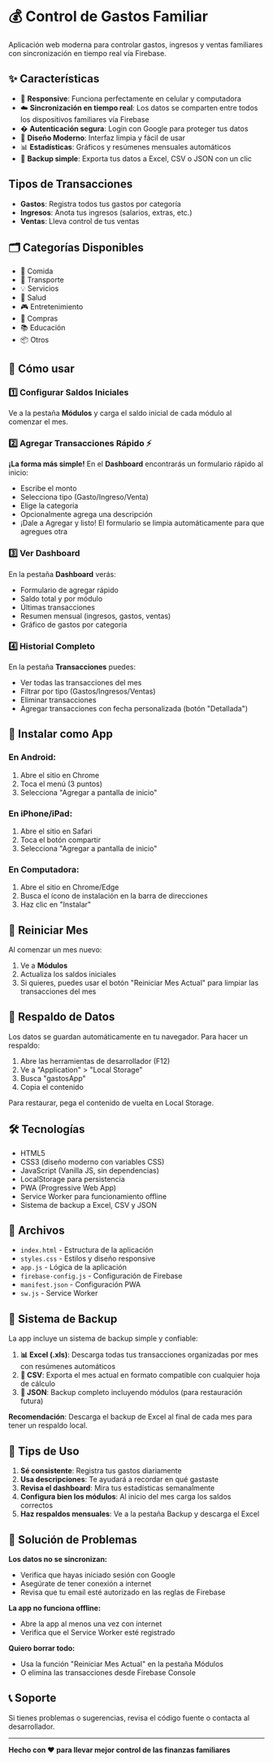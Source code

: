 # 💰 Control de Gastos Familiar

Aplicación web moderna para controlar gastos, ingresos y ventas familiares con sincronización en tiempo real vía Firebase.

## ✨ Características

- 📱 **Responsive**: Funciona perfectamente en celular y computadora
- ☁️ **Sincronización en tiempo real**: Los datos se comparten entre todos los dispositivos familiares vía Firebase
- � **Autenticación segura**: Login con Google para proteger tus datos
- 🎨 **Diseño Moderno**: Interfaz limpia y fácil de usar
- 📊 **Estadísticas**: Gráficos y resúmenes mensuales automáticos
- 💾 **Backup simple**: Exporta tus datos a Excel, CSV o JSON con un clic

##  Tipos de Transacciones

- **Gastos**: Registra todos tus gastos por categoría
- **Ingresos**: Anota tus ingresos (salarios, extras, etc.)
- **Ventas**: Lleva control de tus ventas

## 🗂️ Categorías Disponibles

- 🍔 Comida
- 🚗 Transporte
- 💡 Servicios
- 🏥 Salud
- 🎮 Entretenimiento
- 🛒 Compras
- 📚 Educación
- 📦 Otros

## 🚀 Cómo usar

### 1️⃣ Configurar Saldos Iniciales
Ve a la pestaña **Módulos** y carga el saldo inicial de cada módulo al comenzar el mes.

### 2️⃣ Agregar Transacciones Rápido ⚡
**¡La forma más simple!** En el **Dashboard** encontrarás un formulario rápido al inicio:
- Escribe el monto
- Selecciona tipo (Gasto/Ingreso/Venta)
- Elige la categoría
- Opcionalmente agrega una descripción
- ¡Dale a Agregar y listo! El formulario se limpia automáticamente para que agregues otra

### 3️⃣ Ver Dashboard
En la pestaña **Dashboard** verás:
- Formulario de agregar rápido
- Saldo total y por módulo
- Últimas transacciones
- Resumen mensual (ingresos, gastos, ventas)
- Gráfico de gastos por categoría

### 4️⃣ Historial Completo
En la pestaña **Transacciones** puedes:
- Ver todas las transacciones del mes
- Filtrar por tipo (Gastos/Ingresos/Ventas)
- Eliminar transacciones
- Agregar transacciones con fecha personalizada (botón "Detallada")

## 📱 Instalar como App

### En Android:
1. Abre el sitio en Chrome
2. Toca el menú (3 puntos)
3. Selecciona "Agregar a pantalla de inicio"

### En iPhone/iPad:
1. Abre el sitio en Safari
2. Toca el botón compartir
3. Selecciona "Agregar a pantalla de inicio"

### En Computadora:
1. Abre el sitio en Chrome/Edge
2. Busca el ícono de instalación en la barra de direcciones
3. Haz clic en "Instalar"

## 🔄 Reiniciar Mes

Al comenzar un mes nuevo:
1. Ve a **Módulos**
2. Actualiza los saldos iniciales
3. Si quieres, puedes usar el botón "Reiniciar Mes Actual" para limpiar las transacciones del mes

## 💾 Respaldo de Datos

Los datos se guardan automáticamente en tu navegador. Para hacer un respaldo:

1. Abre las herramientas de desarrollador (F12)
2. Ve a "Application" > "Local Storage"
3. Busca "gastosApp"
4. Copia el contenido

Para restaurar, pega el contenido de vuelta en Local Storage.

## 🛠️ Tecnologías

- HTML5
- CSS3 (diseño moderno con variables CSS)
- JavaScript (Vanilla JS, sin dependencias)
- LocalStorage para persistencia
- PWA (Progressive Web App)
- Service Worker para funcionamiento offline
- Sistema de backup a Excel, CSV y JSON

## 📄 Archivos

- `index.html` - Estructura de la aplicación
- `styles.css` - Estilos y diseño responsive
- `app.js` - Lógica de la aplicación
- `firebase-config.js` - Configuración de Firebase
- `manifest.json` - Configuración PWA
- `sw.js` - Service Worker

## 💾 Sistema de Backup

La app incluye un sistema de backup simple y confiable:

1. **📊 Excel (.xls)**: Descarga todas tus transacciones organizadas por mes con resúmenes automáticos
2. **📄 CSV**: Exporta el mes actual en formato compatible con cualquier hoja de cálculo
3. **💾 JSON**: Backup completo incluyendo módulos (para restauración futura)

**Recomendación**: Descarga el backup de Excel al final de cada mes para tener un respaldo local.

## 🎯 Tips de Uso

1. **Sé consistente**: Registra tus gastos diariamente
2. **Usa descripciones**: Te ayudará a recordar en qué gastaste
3. **Revisa el dashboard**: Mira tus estadísticas semanalmente
4. **Configura bien los módulos**: Al inicio del mes carga los saldos correctos
5. **Haz respaldos mensuales**: Ve a la pestaña Backup y descarga el Excel

## 🐛 Solución de Problemas

**Los datos no se sincronizan:**
- Verifica que hayas iniciado sesión con Google
- Asegúrate de tener conexión a internet
- Revisa que tu email esté autorizado en las reglas de Firebase

**La app no funciona offline:**
- Abre la app al menos una vez con internet
- Verifica que el Service Worker esté registrado

**Quiero borrar todo:**
- Usa la función "Reiniciar Mes Actual" en la pestaña Módulos
- O elimina las transacciones desde Firebase Console

## 📞 Soporte

Si tienes problemas o sugerencias, revisa el código fuente o contacta al desarrollador.

---

**Hecho con ❤️ para llevar mejor control de las finanzas familiares**

